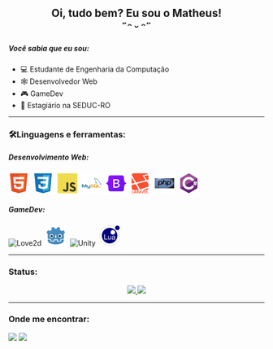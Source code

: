 
<h2 align="center">Oi, tudo bem? Eu sou o Matheus!<br>˶ᵔ ᵕ ᵔ˶</h2>

##### Você sabia que eu sou:
- 💻 Estudante de Engenharia da Computação
- 🕸 Desenvolvedor Web
- 🎮 GameDev
- 💼 Estagiário na SEDUC-RO

---

### 🛠️Linguagens e ferramentas:

##### Desenvolvimento Web:
<img src="https://github.com/devicons/devicon/blob/master/icons/html5/html5-original.svg" title="HTML5" alt="HTML" width="40" height="40"/>&nbsp;
<img src="https://github.com/devicons/devicon/blob/master/icons/css3/css3-original.svg"  title="CSS3" alt="CSS" width="40" height="40"/>&nbsp;
<img src="https://github.com/devicons/devicon/blob/master/icons/javascript/javascript-original.svg" title="JavaScript" alt="JavaScript" width="40" height="40"/>&nbsp;
<img src="https://github.com/devicons/devicon/blob/master/icons/mysql/mysql-original-wordmark.svg" title="MySQL"  alt="MySQL" width="40" height="40"/>&nbsp;
<img src="https://github.com/devicons/devicon/blob/master/icons/bootstrap/bootstrap-original.svg" title="Bootstrap"  alt="Bootstrap" width="40" height="40"/>&nbsp;
<img src="https://github.com/devicons/devicon/blob/master/icons/laravel/laravel-plain-wordmark.svg" title="Laravel"  alt="Laravel" width="40" height="40"/>&nbsp;
<img src="https://github.com/devicons/devicon/blob/master/icons/php/php-original.svg" title="PHP"  alt="PHP" width="40" height="40"/>&nbsp;
<img src="https://github.com/devicons/devicon/blob/master/icons/csharp/csharp-original.svg" title="C#"  alt="C#" width="40" height="40"/>&nbsp;

##### GameDev:

<img src="https://github.com/love2d/love/blob/60278b0532036d404c0b7b011c7b63ab58a5ddaf/platform/unix/love.svg" title="Love2d" alt="Love2d" width="40" height="40"/>&nbsp;
<img src="https://github.com/devicons/devicon/blob/master/icons/godot/godot-original.svg" title="Godot" alt="Godot" width="40" height="40"/>&nbsp;
<img src="https://github.com/devicons/devicon/blob/master/icons/unity/unity-original.svg" title="Unity" alt="Unity" width="40" height="40"/>&nbsp;
<img src="https://github.com/devicons/devicon/blob/master/icons/lua/lua-original-wordmark.svg" title="Lua" alt="Lua" width="40" height="40"/>&nbsp;

---

### Status:

<div align="center">
<a href="https://github.com/matheusn17">
<img height="140em" src="https://github-readme-stats.vercel.app/api?username=matheusn17&show_icons=true&theme=calm&include_all_commits=false&count_private=true"/>
<img height="140em" src="https://github-readme-stats.vercel.app/api/top-langs/?username=matheusn17&langs_count=10&layout=compact&theme=calm&hide=css,hack,scss"/>
<a/>
</div>

---

### Onde me encontrar:

<div>
<a href = "mailto:matheus.limatiton@gmail.com"><img src="https://img.shields.io/badge/-matheus.limatiton@gmail.com-%23333.svg?style=for-the-badge&logo=gmail&logoColor=white" target="_blank"></a>
<a href="https://www.linkedin.com/in/matheus-lima-titon/" target="_blank"><img src="https://img.shields.io/badge/-LinkedIn-%230077B5?style=for-the-badge&logo=linkedin&logoColor=white" target="_blank"></a>
</div>
